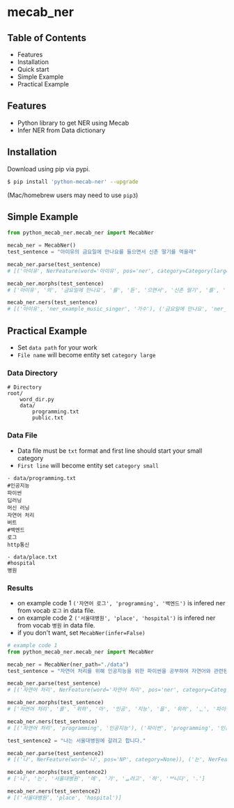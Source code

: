 # mecab_ner

## Table of Contents
  * Features
  * Installation
  * Quick start
  * Simple Example
  * Practical Example


## Features
  * Python library to get NER using Mecab
  * Infer NER from Data dictionary

## Installation

Download using pip via pypi.

```bash
$ pip install 'python-mecab-ner' --upgrade
```

(Mac/homebrew users may need to use ``pip3``)


## Simple Example

```python
from python_mecab_ner.mecab_ner import MecabNer

mecab_ner = MecabNer()
test_sentence = "아이유의 금요일에 만나요를 들으면서 신촌 딸기를 먹을래"

mecab_ner.parse(test_sentence)
# [('아이유', NerFeature(word='아이유', pos='ner', category=Category(large='ner_example_music_singer', small='가수'))), ('의', NerFeature(word='의', pos='JKG', category=None)), ('금요일에 만나요', NerFeature(word='금요일에 만나요', pos='ner', category=Category(large='ner_example_music_song', small='노래'))), ('를', NerFeature(word='를', pos='JKO', category=None)), ('듣', NerFeature(word='듣', pos='VV+EC', category=None)), ('으면서', NerFeature(word='으면서', pos='VV+EC', category=None)), ('신촌 딸기', NerFeature(word='신촌 딸기', pos='ner', category=Category(large='ner_example_fruit', small='과일'))), ('를', NerFeature(word='를', pos='JKO', category=None)), ('먹', NerFeature(word='먹', pos='VV', category=None)), ('을래', NerFeature(word='을래', pos='EC', category=None))]

mecab_ner.morphs(test_sentence)
# ['아이유', '의', '금요일에 만나요', '를', '듣', '으면서', '신촌 딸기', '를', '먹', '을래']

mecab_ner.ners(test_sentence)
# [('아이유', 'ner_example_music_singer', '가수'), ('금요일에 만나요', 'ner_example_music_song', '노래'), ('신촌 딸기', 'ner_example_fruit', '과일')]
```


## Practical Example

- Set `data path` for your work
- `File name` will become entity set `category large`

### Data Directory

```
# Directory
root/
    word_dir.py
    data/
        programming.txt
        public.txt
```

### Data File

- Data file must be `txt` format and first line should start your small category
- `First line` will become entity set `category small`

```
- data/programming.txt
#인공지능
파이썬
딥러닝
머신 러닝
자연어 처리
버트
#백엔드
로그
http통신

- data/place.txt
#hospital
병원
```

### Results

- on example code 1 `('자연어 로그', 'programming', '백엔드')` is infered ner from vocab `로그` in data file.
- on example code 2 `('서울대병원', 'place', 'hospital')` is infered ner from vocab `병원` in data file.
- if you don't want, set `MecabNer(infer=False)`  

```python
# example code 1
from python_mecab_ner.mecab_ner import MecabNer

mecab_ner = MecabNer(ner_path="./data")
test_sentence = "자연어 처리를 위해 인공지능을 위한 파이썬을 공부하여 자연어와 관련된 일을 하고 있습니다. http 요청시 자연어 로그를 쌓는 것이 중요합니다."

mecab_ner.parse(test_sentence)
# [('자연어 처리', NerFeature(word='자연어 처리', pos='ner', category=Category(large='programming', small='인공지능'))), ('를', NerFeature(word='를', pos='JKO', category=None)), ('위하', NerFeature(word='위하', pos='VV+EC', category=None)), ('아', NerFeature(word='아', pos='VV+EC', category=None)), ('인공', NerFeature(word='인공', pos='NNP', category=None)), ('지능', NerFeature(word='지능', pos='NNP', category=None)), ('을', NerFeature(word='을', pos='JKO', category=None)), ('위하', NerFeature(word='위하', pos='VV+ETM', category=None)), ('ᆫ', NerFeature(word='ᆫ', pos='VV+ETM', category=None)), ('파이썬', NerFeature(word='파이썬', pos='ner', category=Category(large='programming', small='인공지능'))), ('을', NerFeature(word='을', pos='JKO', category=None)), ('공부', NerFeature(word='공부', pos='NNG', category=None)), ('하', NerFeature(word='하', pos='XSV', category=None)), ('여', NerFeature(word='여', pos='EC', category=None)), ('자연', NerFeature(word='자연', pos='NNG', category=None)), ('어', NerFeature(word='어', pos='NNG', category=None)), ('와', NerFeature(word='와', pos='JC', category=None)), ('관련', NerFeature(word='관련', pos='NNG', category=None)), ('되', NerFeature(word='되', pos='XSV+ETM', category=None)), ('ᆫ', NerFeature(word='ᆫ', pos='XSV+ETM', category=None)), ('일', NerFeature(word='일', pos='NNG', category=None)), ('을', NerFeature(word='을', pos='JKO', category=None)), ('하', NerFeature(word='하', pos='VV', category=None)), ('고', NerFeature(word='고', pos='EC', category=None)), ('있', NerFeature(word='있', pos='VX', category=None)), ('습니다', NerFeature(word='습니다', pos='EF', category=None)), ('.', NerFeature(word='.', pos='SF', category=None)), ('http', NerFeature(word='http', pos='SL', category=None)), ('요청', NerFeature(word='요청', pos='NNG', category=None)), ('시', NerFeature(word='시', pos='NNB', category=None)), ('자연어 로그', NerFeature(word='자연어 로그', pos='ner', category=Category(large='programming', small='백엔드'))), ('를', NerFeature(word='를', pos='JKO', category=None)), ('쌓', NerFeature(word='쌓', pos='VV', category=None)), ('는', NerFeature(word='는', pos='ETM', category=None)), ('것', NerFeature(word='것', pos='NNB', category=None)), ('이', NerFeature(word='이', pos='JKS', category=None)), ('중요', NerFeature(word='중요', pos='NNG', category=None)), ('하', NerFeature(word='하', pos='XSV+EF', category=None)), ('ᄇ니다', NerFeature(word='ᄇ니다', pos='XSV+EF', category=None)), ('.', NerFeature(word='.', pos='SF', category=None))]

mecab_ner.morphs(test_sentence)
# ['자연어 처리', '를', '위하', '아', '인공', '지능', '을', '위하', 'ᆫ', '파이썬', '을', '공부', '하', '여', '자연', '어', '와', '관련', '되', 'ᆫ', '일', '을', '하', '고', '있', '습니다', '.', 'http', '요청', '시', '자연어 로그', '를', '쌓', '는', '것', '이', '중요', '하', 'ᄇ니다', '.']

mecab_ner.ners(test_sentence)
# [('자연어 처리', 'programming', '인공지능'), ('파이썬', 'programming', '인공지능'), ('자연어 로그', 'programming', '백엔드')]

test_sentence2 = "나는 서울대병원에 갈려고 합니다."

mecab_ner.parse(test_sentence2)
# [('나', NerFeature(word='나', pos='NP', category=None)), ('는', NerFeature(word='는', pos='JX', category=None)), ('서울대병원', NerFeature(word='서울대병원', pos='ner', category=Category(large='place', small='hospital'))), ('에', NerFeature(word='에', pos='JKB', category=None)), ('가', NerFeature(word='가', pos='VV+EC', category=None)), ('ᆯ려고', NerFeature(word='ᆯ려고', pos='VV+EC', category=None)), ('하', NerFeature(word='하', pos='VX+EF', category=None)), ('ᄇ니다', NerFeature(word='ᄇ니다', pos='VX+EF', category=None)), ('.', NerFeature(word='.', pos='SF', category=None))]

mecab_ner.morphs(test_sentence2)
# ['나', '는', '서울대병원', '에', '가', 'ᆯ려고', '하', 'ᄇ니다', '.']

mecab_ner.ners(test_sentence2)
# [('서울대병원', 'place', 'hospital')]
```

